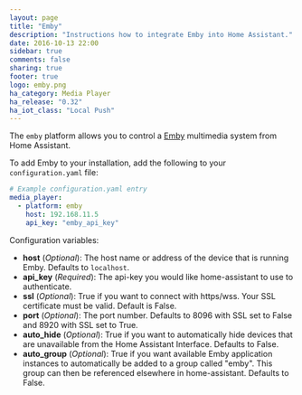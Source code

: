 ```yaml
---
layout: page
title: "Emby"
description: "Instructions how to integrate Emby into Home Assistant."
date: 2016-10-13 22:00
sidebar: true
comments: false
sharing: true
footer: true
logo: emby.png
ha_category: Media Player
ha_release: "0.32"
ha_iot_class: "Local Push"
---
```



The `emby` platform allows you to control a [Emby](http://emby.media/) multimedia system from Home Assistant.

To add Emby to your installation, add the following to your `configuration.yaml` file:

```yaml
# Example configuration.yaml entry
media_player:
  - platform: emby
    host: 192.168.11.5
    api_key: "emby_api_key"
```

Configuration variables:

- **host** (*Optional*): The host name or address of the device that is running Emby. Defaults to ```localhost```.
- **api_key** (*Required*): The api-key you would like home-assistant to use to authenticate.
- **ssl** (*Optional*): True if you want to connect with https/wss. Your SSL certificate must be valid. Default is False.
- **port** (*Optional*): The port number. Defaults to 8096 with SSL set to False and 8920 with SSL set to True.
- **auto_hide** (*Optional*): True if you want to automatically hide devices that are unavailable from the Home Assistant Interface. Defaults to False.
- **auto_group** (*Optional*): True if you want available Emby application instances to automatically be added to a group called "emby". This group can then be referenced elsewhere in home-assistant. Defaults to False.
